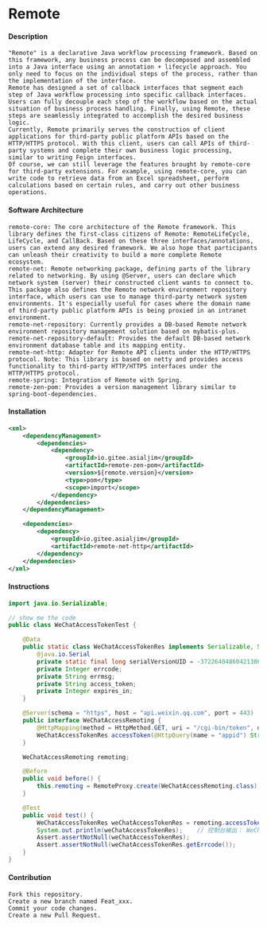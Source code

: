 # Remote
#### Description
    "Remote" is a declarative Java workflow processing framework. Based on this framework, any business process can be decomposed and assembled into a Java interface using an annotation + lifecycle approach. You only need to focus on the individual steps of the process, rather than the implementation of the interface.
    Remote has designed a set of callback interfaces that segment each step of Java workflow processing into specific callback interfaces. Users can fully decouple each step of the workflow based on the actual situation of business process handling. Finally, using Remote, these steps are seamlessly integrated to accomplish the desired business logic.
    Currently, Remote primarily serves the construction of client applications for third-party public platform APIs based on the HTTP/HTTPS protocol. With this client, users can call APIs of third-party systems and complete their own business logic processing, similar to writing Feign interfaces.
    Of course, we can still leverage the features brought by remote-core for third-party extensions. For example, using remote-core, you can write code to retrieve data from an Excel spreadsheet, perform calculations based on certain rules, and carry out other business operations.

#### Software Architecture
    remote-core: The core architecture of the Remote framework. This library defines the first-class citizens of Remote: RemoteLifeCycle, LifeCycle, and CallBack. Based on these three interfaces/annotations, users can extend any desired framework. We also hope that participants can unleash their creativity to build a more complete Remote ecosystem.
    remote-net: Remote networking package, defining parts of the library related to networking. By using @Server, users can declare which network system (server) their constructed client wants to connect to. This package also defines the Remote network environment repository interface, which users can use to manage third-party network system environments. It's especially useful for cases where the domain name of third-party public platform APIs is being proxied in an intranet environment.
    remote-net-repository: Currently provides a DB-based Remote network environment repository management solution based on mybatis-plus.
    remote-net-repository-default: Provides the default DB-based network environment database table and its mapping entity.
    remote-net-http: Adapter for Remote API clients under the HTTP/HTTPS protocol. Note: This library is based on netty and provides access functionality to third-party HTTP/HTTPS interfaces under the HTTP/HTTPS protocol.
    remote-spring: Integration of Remote with Spring.
    remote-zen-pom: Provides a version management library similar to spring-boot-dependencies.

#### Installation
```xml
<xml>
    <dependencyManagement>
        <dependencies>
            <dependency>
                <groupId>io.gitee.asialjim</groupId>
                <artifactId>remote-zen-pom</artifactId>
                <version>${remote.version}</version>
                <type>pom</type>
                <scope>import</scope>
            </dependency>
        </dependencies>
    </dependencyManagement>

    <dependencies>
        <dependency>
            <groupId>io.gitee.asialjim</groupId>
            <artifactId>remote-net-http</artifactId>
        </dependency>
    </dependencies>
</xml>
```

#### Instructions

```java
import java.io.Serializable;

// show me the code
public class WeChatAccessTokenTest {

    @Data
    public static class WeChatAccessTokenRes implements Serializable, Serializable {
        @java.io.Serial
        private static final long serialVersionUID = -3722640486042138636L;
        private Integer errcode;
        private String errmsg;
        private String access_token;
        private Integer expires_in;
    }

    @Server(schema = "https", host = "api.weixin.qq.com", port = 443)
    public interface WeChatAccessRemoting {
        @HttpMapping(method = HttpMethod.GET, uri = "/cgi-bin/token", queries = @HttpQuery(name = "grant_type", value = "client_credential"))
        WeChatAccessTokenRes accessToken(@HttpQuery(name = "appid") String appid, @HttpQuery(name = "secret") String secret);
    }

    WeChatAccessRemoting remoting;

    @Before
    public void before() {
        this.remoting = RemoteProxy.create(WeChatAccessRemoting.class);
    }

    @Test
    public void test() {
        WeChatAccessTokenRes weChatAccessTokenRes = remoting.accessToken("aaa", "bbb");
        System.out.println(weChatAccessTokenRes);    // 控制台输出： WeChatAccessTokenTest.WeChatAccessTokenRes(errcode=40013, errmsg=invalid appid rid: 64a171ca-1bdceef5-28207880, access_token=null, expires_in=null)
        Assert.assertNotNull(weChatAccessTokenRes);
        Assert.assertNotNull(weChatAccessTokenRes.getErrcode());
    }
}
```

#### Contribution

    Fork this repository.
    Create a new branch named Feat_xxx.
    Commit your code changes.
    Create a new Pull Request.
